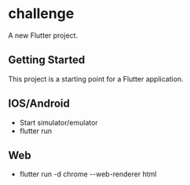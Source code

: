 # challenge

A new Flutter project.

## Getting Started

This project is a starting point for a Flutter application.

## IOS/Android
- Start simulator/emulator
- flutter run

## Web
- flutter run -d chrome --web-renderer html

